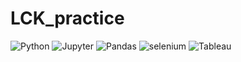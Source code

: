# LCK_practice

<img alt="Python" src ="https://img.shields.io/badge/Python-3776AB.svg?&style=plastic&logo=Python&logoColor=white"/> <img alt="Jupyter" src ="https://img.shields.io/badge/jupyter-F37626.svg?&style=plastic&logo=jupyter&logoColor=white"/> <img alt="Pandas" src ="https://img.shields.io/badge/pandas-150458.svg?&style=plastic&logo=pandas&logoColor=white"/> <img alt="selenium" src ="https://img.shields.io/badge/selenium-43B02A.svg?&style=plastic&logo=selenium&logoColor=white"/> <img alt="Tableau" src ="https://img.shields.io/badge/Tableau-E97627.svg?&style=plastic&logo=Tableau&logoColor=white"/>
